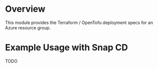 # Overview

This module provides the Terraform / OpenTofu deployment specs for an Azure resource group.


# Example Usage with Snap CD

TODO

